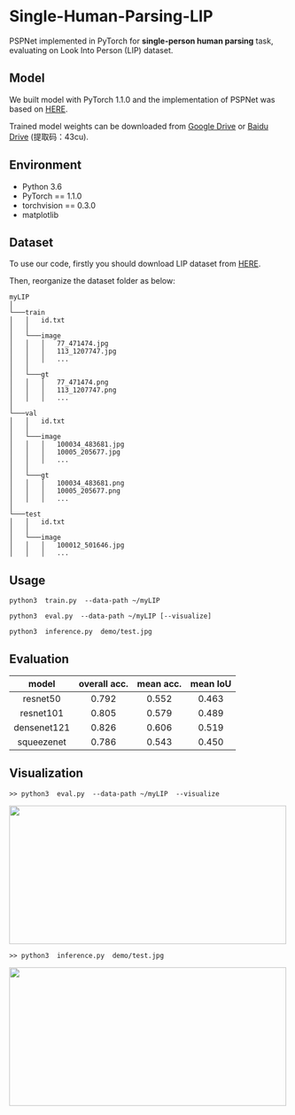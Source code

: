 # Single-Human-Parsing-LIP
PSPNet implemented in PyTorch for **single-person human parsing** task, evaluating on Look Into Person (LIP) dataset.

## Model
We built model with PyTorch 1.1.0 and the implementation of PSPNet was based on [HERE](https://github.com/Lextal/pspnet-pytorch).

Trained model weights can be downloaded from [Google Drive](https://drive.google.com/drive/folders/13DzOvUoIx0JR-BTEilhLqdAIp3h0H5Zj) or [Baidu Drive](https://pan.baidu.com/s/1SuGbwL1CF7pLxN1olBc49Q) (提取码：43cu).

## Environment
* Python 3.6
* PyTorch == 1.1.0
* torchvision == 0.3.0
* matplotlib

## Dataset
To use our code, firstly you should download LIP dataset from [HERE](http://sysu-hcp.net/lip/index.php).

Then, reorganize the dataset folder as below:

```
myLIP
│ 
└───train
│   │   id.txt
│   │
│   └───image
│   │   │   77_471474.jpg
│   │   │   113_1207747.jpg
│   │   │   ...
│   │
│   └───gt
│   │   │   77_471474.png
│   │   │   113_1207747.png
│   │   │   ...
│
└───val
│   │   id.txt
│   │
│   └───image
│   │   │   100034_483681.jpg
│   │   │   10005_205677.jpg
│   │   │   ...
│   │
│   └───gt
│   │   │   100034_483681.png
│   │   │   10005_205677.png
│   │   │   ...
│
└───test
│   │   id.txt
│   │
│   └───image
│   │   │   100012_501646.jpg
│   │   │   ...
```

## Usage
```
python3  train.py  --data-path ~/myLIP

python3  eval.py  --data-path ~/myLIP [--visualize]

python3  inference.py  demo/test.jpg
```

## Evaluation

| model | overall acc. | mean acc. | mean IoU |
| :------: | :------: | :------: | :------: |
| resnet50 | 0.792 | 0.552 | 0.463 |
| resnet101 | 0.805 | 0.579 | 0.489 |
| densenet121 | 0.826 | 0.606 | 0.519 |
| squeezenet | 0.786 | 0.543 | 0.450 |

## Visualization

```
>> python3  eval.py  --data-path ~/myLIP  --visualize
```
<img src="https://github.com/hyk1996/Single-Human-Parsing-LIP/blob/master/demo/demo.jpg"  height="250" width="500">

```
>> python3  inference.py  demo/test.jpg
```
<img src="https://github.com/hyk1996/Single-Human-Parsing-LIP/blob/master/demo/result.jpg"  height="250" width="500">
